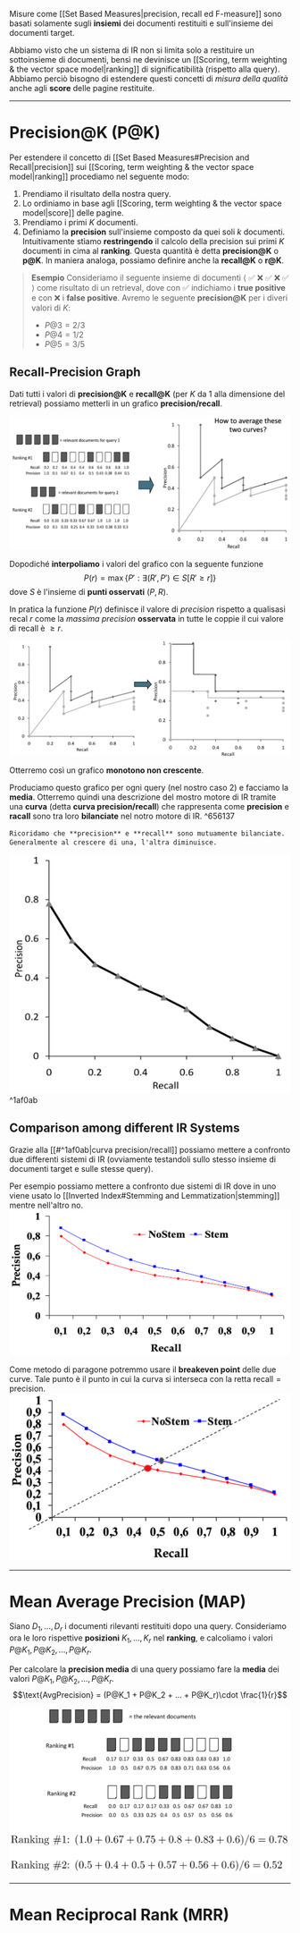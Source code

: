 Misure come [[Set Based Measures|precision, recall ed F-measure]] sono basati solamente sugli **insiemi** dei documenti restituiti e sull'insieme dei documenti target.

Abbiamo visto che un sistema di IR non si limita solo a restituire un sottoinsieme di documenti, bensì ne devinisce un [[Scoring, term weighting & the vector space model|ranking]] di significatibilità (rispetto alla query).
Abbiamo perciò bisogno di estendere questi concetti di *misura della qualità* anche agli **score** delle pagine restituite.

----------
# Precision@K (P@K)
Per estendere il concetto di [[Set Based Measures#Precision and Recall|precision]] sui [[Scoring, term weighting & the vector space model|ranking]] procediamo nel seguente modo:
1. Prendiamo il risultato della nostra query.
2. Lo ordiniamo in base agli [[Scoring, term weighting & the vector space model|score]] delle pagine.
3. Prendiamo i primi $K$ documenti.
4. Definiamo la **precision** sull'insieme composto da quei soli $k$ documenti.
Intuitivamente stiamo **restringendo** il calcolo della precision sui primi $K$ documenti in cima al **ranking**.
Questa quantità è detta **precision@K** o **p@K**.
In maniera analoga, possiamo definire anche la **recall@K** o **r@K**.

> **Esempio**
> Consideriamo il seguente insieme di documenti $\langle$ ✅ ❌ ✅ ❌ ✅ $\rangle$ come risultato di un retrieval, dove con ✅ indichiamo i **true positive** e con ❌ i **false positive**.
> Avremo le seguente **precision@K** per i diveri valori di $K$:
> - $P@3 = 2/3$
> - $P@4 = 1/2$  
> - $P@5 = 3/5$

## Recall-Precision Graph
Dati tutti i valori di **precision@K** e **recall@K** (per $K$ da 1 alla dimensione del retrieval) possiamo metterli in un grafico **precision/recall**.

![](./img/IR_precision_recall_graph_1.png)

Dopodiché **interpoliamo** i valori del grafico con la seguente funzione
$$P(r) = \max{\lbrace P': \exists (R', P') \in S \left[ R' \geq r \right] \rbrace}$$
dove $S$ è l'insieme di **punti osservati** $(P,R)$.

In pratica la funzione $P(r)$ definisce il valore di *precision* rispetto a qualisasi recal $r$ come la *massima precision* **osservata** in tutte le coppie il cui valore di recall è $\geq r$.

![](./img/IR_precision_recall_graph_2.png)

Otterremo così un grafico **monotono non crescente**.

Produciamo questo grafico per ogni query (nel nostro caso 2) e facciamo la **media**.
Otterremo quindi una descrizione del mostro motore di IR tramite una **curva** (detta **curva precision/recall**) che rappresenta come **precision** e **racall** sono tra loro **bilanciate** nel notro motore di IR. ^656137

```ad-info
Ricoridamo che **precision** e **recall** sono mutuamente bilanciate.
Generalmente al crescere di una, l'altra diminuisce.
```


![](./img/IR_precision_recall_graph_3.png) ^1af0ab

## Comparison among different IR Systems
Grazie alla [[#^1af0ab|curva precision/recall]] possiamo mettere a confronto due differenti sistemi di IR (ovviamente testandoli sullo stesso insieme di documenti target e sulle stesse query).

Per esempio possiamo mettere a confronto due sistemi di IR dove in uno viene usato lo [[Inverted Index#Stemming and Lemmatization|stemming]] mentre nell'altro no.
![](./img/IR_precision_recall_graph_4.png)


Come metodo di paragone potremmo usare il **breakeven point** delle due curve.
Tale punto è il punto in cui la curva si interseca con la retta $\text{recall} = \text{precision}$.
![](./img/IR_precision_recall_graph_5.png)


------
# Mean Average Precision (MAP)
Siano $D_1, ..., D_r$ i documenti rilevanti restituiti dopo una query.
Consideriamo ora le loro rispettive **posizioni** $K_1, ..., K_r$ nel **ranking**, e calcoliamo i valori $P@K_1, P@K_2, ..., P@K_r$.

Per calcolare la **precision media** di una query possiamo fare la **media** dei valori $P@K_1, P@K_2, ..., P@K_r$.
$$\text{AvgPrecision} = (P@K_1 + P@K_2 + ... + P@K_r)\cdot \frac{1}{r}$$

![](./img/IR_mean_avarage_precision_1.png)





-------
# Mean Reciprocal Rank (MRR)

